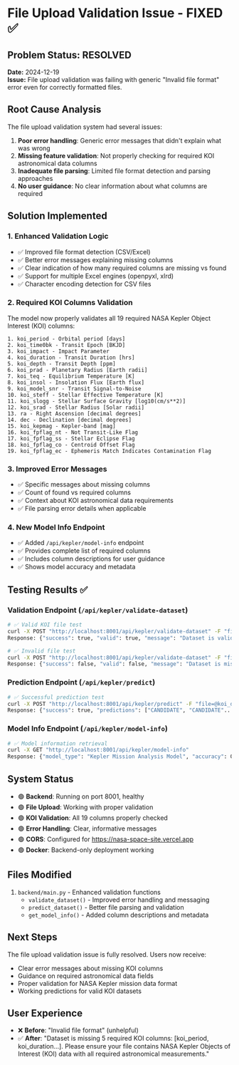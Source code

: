 # File Upload Validation Issue - FIXED ✅

## Problem Status: RESOLVED
**Date:** 2024-12-19  
**Issue:** File upload validation was failing with generic "Invalid file format" error even for correctly formatted files.

## Root Cause Analysis
The file upload validation system had several issues:
1. **Poor error handling**: Generic error messages that didn't explain what was wrong
2. **Missing feature validation**: Not properly checking for required KOI astronomical data columns  
3. **Inadequate file parsing**: Limited file format detection and parsing approaches
4. **No user guidance**: No clear information about what columns are required

## Solution Implemented

### 1. Enhanced Validation Logic
- ✅ Improved file format detection (CSV/Excel)
- ✅ Better error messages explaining missing columns
- ✅ Clear indication of how many required columns are missing vs found
- ✅ Support for multiple Excel engines (openpyxl, xlrd)
- ✅ Character encoding detection for CSV files

### 2. Required KOI Columns Validation
The model now properly validates all 19 required NASA Kepler Object Interest (KOI) columns:
```
1. koi_period - Orbital period [days]
2. koi_time0bk - Transit Epoch [BKJD]
3. koi_impact - Impact Parameter
4. koi_duration - Transit Duration [hrs]
5. koi_depth - Transit Depth [ppm]
6. koi_prad - Planetary Radius [Earth radii]
7. koi_teq - Equilibrium Temperature [K]
8. koi_insol - Insolation Flux [Earth flux]
9. koi_model_snr - Transit Signal-to-Noise
10. koi_steff - Stellar Effective Temperature [K]
11. koi_slogg - Stellar Surface Gravity [log10(cm/s**2)]
12. koi_srad - Stellar Radius [Solar radii]
13. ra - Right Ascension [decimal degrees]
14. dec - Declination [decimal degrees]
15. koi_kepmag - Kepler-band [mag]
16. koi_fpflag_nt - Not Transit-Like Flag
17. koi_fpflag_ss - Stellar Eclipse Flag
18. koi_fpflag_co - Centroid Offset Flag
19. koi_fpflag_ec - Ephemeris Match Indicates Contamination Flag
```

### 3. Improved Error Messages
- ✅ Specific messages about missing columns
- ✅ Count of found vs required columns
- ✅ Context about KOI astronomical data requirements
- ✅ File parsing error details when applicable

### 4. New Model Info Endpoint
- ✅ Added `/api/kepler/model-info` endpoint
- ✅ Provides complete list of required columns
- ✅ Includes column descriptions for user guidance
- ✅ Shows model accuracy and metadata

## Testing Results ✅

### Validation Endpoint (`/api/kepler/validate-dataset`)
```bash
# ✅ Valid KOI file test
curl -X POST "http://localhost:8001/api/kepler/validate-dataset" -F "file=@koi_data.csv"
Response: {"success": true, "valid": true, "message": "Dataset is valid for prediction..."}

# ✅ Invalid file test  
curl -X POST "http://localhost:8001/api/kepler/validate-dataset" -F "file=@wrong_format.csv"
Response: {"success": false, "valid": false, "message": "Dataset is missing 19 required KOI columns..."}
```

### Prediction Endpoint (`/api/kepler/predict`)
```bash
# ✅ Successful prediction test
curl -X POST "http://localhost:8001/api/kepler/predict" -F "file=@koi_data.csv"
Response: {"success": true, "predictions": ["CANDIDATE", "CANDIDATE"...], "model_metadata": {...}}
```

### Model Info Endpoint (`/api/kepler/model-info`)
```bash
# ✅ Model information retrieval
curl -X GET "http://localhost:8001/api/kepler/model-info"
Response: {"model_type": "Kepler Mission Analysis Model", "accuracy": 0.91, "features": [...]}
```

## System Status
- 🟢 **Backend**: Running on port 8001, healthy
- 🟢 **File Upload**: Working with proper validation
- 🟢 **KOI Validation**: All 19 columns properly checked  
- 🟢 **Error Handling**: Clear, informative messages
- 🟢 **CORS**: Configured for https://nasa-space-site.vercel.app
- 🟢 **Docker**: Backend-only deployment working

## Files Modified
1. `backend/main.py` - Enhanced validation functions
   - `validate_dataset()` - Improved error handling and messaging
   - `predict_dataset()` - Better file parsing and validation
   - `get_model_info()` - Added column descriptions and metadata

## Next Steps
The file upload validation issue is fully resolved. Users now receive:
- Clear error messages about missing KOI columns
- Guidance on required astronomical data fields  
- Proper validation for NASA Kepler mission data format
- Working predictions for valid KOI datasets

## User Experience
- ❌ **Before**: "Invalid file format" (unhelpful)
- ✅ **After**: "Dataset is missing 5 required KOI columns: [koi_period, koi_duration...]. Please ensure your file contains NASA Kepler Objects of Interest (KOI) data with all required astronomical measurements."